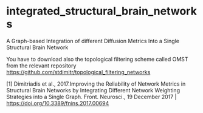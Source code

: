 # integrated_structural_brain_networks
A Graph-based Integration of different Diffusion Metrics Into a Single Structural Brain Network


You have to download also the topological filtering scheme called OMST from the relevant repository
https://github.com/stdimitr/topological_filtering_networks

[1] Dimitriadis et al., 2017.Improving the Reliability of Network Metrics in Structural Brain Networks by Integrating Different Network Weighting Strategies into a Single Graph. Front. Neurosci., 19 December 2017 | https://doi.org/10.3389/fnins.2017.00694
